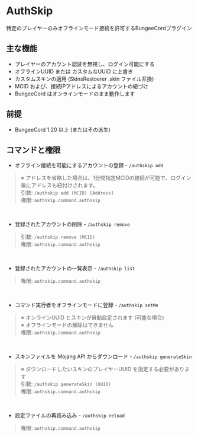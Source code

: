# AuthSkip
特定のプレイヤーのみオフラインモード接続を許可するBungeeCordプラグイン

## 主な機能
- プレイヤーのアカウント認証を無視し、ログイン可能にする
- オフラインUUID または カスタムなUUID に上書き
- カスタムスキンの適用 (SkinsRestoerer .skin ファイル互換)
- MCID および、接続IPアドレスによるアカウントの紐づけ
- BungeeCord はオンラインモードのまま動作します


## 前提
- BungeeCord 1.20 以上 (またはその派生)


## コマンドと権限
- オフライン接続を可能にするアカウントの登録 - `/authskip add`
> ※ アドレスを省略した場合は、1分間指定MCIDの接続が可能で、ログイン後にアドレスも紐付けされます。<br>
> 引数: `/authskip add (MCID) [Address]`<br>
> 権限: `authskip.command.authskip`
<br>

- 登録されたアカウントの削除 - `/authskip remove`
> 引数: `/authskip remove (MCID)`<br>
> 権限: `authskip.command.authskip`
<br>

- 登録されたアカウントの一覧表示 - `/authskip list`
> 権限: `authskip.command.authskip`
<br>

- コマンド実行者をオフラインモードに登録 - `/authskip setMe`
> ※ オンラインUUID とスキンが自動設定されます (可能な場合)<br>
> ※ オフラインモードの解除はできません<br>
> 権限: `authskip.command.authskip`
<br>

- スキンファイルを Mojang API からダウンロード - `/authskip generateSkin`
> ※ ダウンロードしたいスキンのプレイヤーUUID を指定する必要があります<br>
> 引数: `/authskip generateSkin (UUID)`<br>
> 権限: `authskip.command.authskip`
<br>

- 設定ファイルの再読み込み - `/authskip reload`
> 権限: `authskip.command.authskip`
